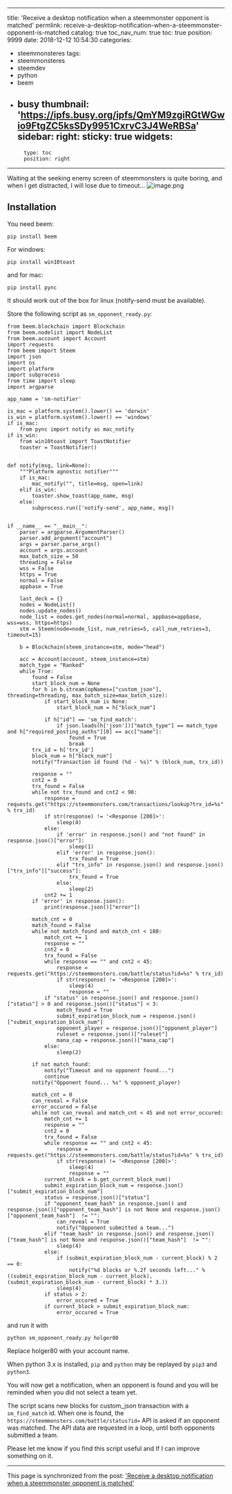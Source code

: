 
---
title: 'Receive a  desktop notification when a steemmonster opponent is matched'
permlink: receive-a-desktop-notification-when-a-steemmonster-opponent-is-matched
catalog: true
toc_nav_num: true
toc: true
position: 9999
date: 2018-12-12 10:54:30
categories:
- steemmonsteres
tags:
- steemmonsteres
- steemdev
- python
- beem
- busy
thumbnail: 'https://ipfs.busy.org/ipfs/QmYM9zgiRGtWGwio9FtgZC5ksSDy9951CxrvC3J4WeRBSa'
sidebar:
    right:
        sticky: true
widgets:
    -
        type: toc
        position: right
---


Waiting at the seeking enemy screen of steemmonsters is quite boring, and when I get distracted, I will lose due to timeout...
![image.png](https://ipfs.busy.org/ipfs/QmYM9zgiRGtWGwio9FtgZC5ksSDy9951CxrvC3J4WeRBSa)

## Installation
You need beem:
```
pip install beem
```
For windows:
```
pip install win10toast
```
and for mac:
```
pip install pync
```
It should work out of the box for linux (notify-send must be available).

Store the following script as `sm_opponent_ready.py`:
```
from beem.blockchain import Blockchain
from beem.nodelist import NodeList
from beem.account import Account
import requests
from beem import Steem
import json
import os
import platform
import subprocess
from time import sleep
import argparse

app_name = 'sm-notifier'

is_mac = platform.system().lower() == 'darwin'
is_win = platform.system().lower() == 'windows'
if is_mac:
    from pync import notify as mac_notify
if is_win:
    from win10toast import ToastNotifier
    toaster = ToastNotifier()


def notify(msg, link=None):
    """Platform agnostic notifier"""
    if is_mac:
        mac_notify("", title=msg, open=link)
    elif is_win:
        toaster.show_toast(app_name, msg)
    else:
        subprocess.run(['notify-send', app_name, msg])


if __name__ == "__main__":
    parser = argparse.ArgumentParser()
    parser.add_argument("account")
    args = parser.parse_args()
    account = args.account
    max_batch_size = 50
    threading = False
    wss = False
    https = True
    normal = False
    appbase = True

    last_deck = {}
    nodes = NodeList()
    nodes.update_nodes()
    node_list = nodes.get_nodes(normal=normal, appbase=appbase, wss=wss, https=https)
    stm = Steem(node=node_list, num_retries=5, call_num_retries=3, timeout=15)
    
    b = Blockchain(steem_instance=stm, mode="head")
    
    acc = Account(account, steem_instance=stm)
    match_type = "Ranked"
    while True:
        found = False
        start_block_num = None
        for h in b.stream(opNames=["custom_json"], threading=threading, max_batch_size=max_batch_size):
            if start_block_num is None:
                start_block_num = h["block_num"]
    
            if h["id"] == 'sm_find_match':
                if json.loads(h['json'])["match_type"] == match_type and h["required_posting_auths"][0] == acc["name"]:
                    found = True
                    break
        trx_id = h['trx_id']
        block_num = h["block_num"]
        notify("Transaction id found (%d - %s)" % (block_num, trx_id))
    
        response = ""
        cnt2 = 0
        trx_found = False
        while not trx_found and cnt2 < 90:
            response = requests.get("https://steemmonsters.com/transactions/lookup?trx_id=%s" % trx_id)
            if str(response) != '<Response [200]>':
                sleep(4)
            else:
                if 'error' in response.json() and "not found" in response.json()["error"]:
                    sleep(1)
                elif 'error' in response.json():
                    trx_found = True
                elif "trx_info" in response.json() and response.json()["trx_info"]["success"]:
                    trx_found = True
                else:
                    sleep(2)
            cnt2 += 1
        if 'error' in response.json():
            print(response.json()["error"])
    
        match_cnt = 0
        match_found = False
        while not match_found and match_cnt < 180:
            match_cnt += 1
            response = ""
            cnt2 = 0
            trx_found = False
            while response == "" and cnt2 < 45:
                response = requests.get("https://steemmonsters.com/battle/status?id=%s" % trx_id)
                if str(response) != '<Response [200]>':
                    sleep(4)
                    response = ""
            if "status" in response.json() and response.json()["status"] > 0 and response.json()["status"] < 3:
                match_found = True
                submit_expiration_block_num = response.json()["submit_expiration_block_num"]
                opponent_player = response.json()["opponent_player"]
                ruleset = response.json()["ruleset"]
                mana_cap = response.json()["mana_cap"]
            else:
                sleep(2)
    
        if not match_found:
            notify("Timeout and no opponent found...")
            continue
        notify("Opponent found... %s" % opponent_player)
        
        match_cnt = 0
        can_reveal = False
        error_occured = False
        while not can_reveal and match_cnt < 45 and not error_occured:
            match_cnt += 1
            response = ""
            cnt2 = 0
            trx_found = False
            while response == "" and cnt2 < 45:
                response = requests.get("https://steemmonsters.com/battle/status?id=%s" % trx_id)
                if str(response) != '<Response [200]>':
                    sleep(4)
                    response = ""            
            current_block = b.get_current_block_num()
            submit_expiration_block_num = response.json()["submit_expiration_block_num"]
            status = response.json()["status"]
            if "opponent_team_hash" in response.json() and response.json()["opponent_team_hash"] is not None and response.json()["opponent_team_hash"]  != "":
                can_reveal = True
                notify("Opponent submitted a team...")
            elif "team_hash" in response.json() and response.json()["team_hash"] is not None and response.json()["team_hash"]  != "":
                sleep(4)
            else:
                if (submit_expiration_block_num - current_block) % 2 == 0:
                    notify("%d blocks or %.2f seconds left..." % ((submit_expiration_block_num - current_block), (submit_expiration_block_num - current_block) * 3.))
                sleep(4)
            if status > 2:
                error_occured = True
            if current_block > submit_expiration_block_num:
                error_occured = True  
```

and run it with
```
python sm_opponent_ready.py holger80
```
Replace holger80 with your account name.

When python 3.x is installed, `pip` and `python` may be replayed by `pip3` and `python3`.

You will now get a notification, when an opponent is found and you will be reminded when you did not select a team yet.

The script scans new blocks for custom_json transaction with a `sm_find_match` id. When one is found, the `https://steemmonsters.com/battle/status?id=` API is asked if an opponent was matched. The API data are requested in a loop, until both opponents submitted a team.

Please let me know if you find this script useful and If I can improve something on it.

- - -

This page is synchronized from the post: ['Receive a  desktop notification when a steemmonster opponent is matched'](https://steemit.com/@holger80/receive-a-desktop-notification-when-a-steemmonster-opponent-is-matched)
